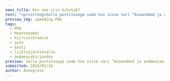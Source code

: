 ```yaml
---
news_title: Kes see siin kihutab?
text: "<p><strong>Selle postitusega saab hoo sisse sari “Avaandmed ja andmeajakirjandus</strong><strong>”. Sarja eesmärgiks on uurida lähemalt avaandmeid ja tuua näiteid, mida saab neist välja lugeda. Üldiselt kasutan avaandmeid <a href=\"https://github.com/okestonia/opendata-issue-tracker/issues\">OKEE Githubist</a>, kuhu Sina saad lisada nii avaandmete soove kui ka olemasolevaid allikaid. Esimeses postituses uurin PPA andmeid, seon juurde Maanteeameti andmed ja kontrollin ühte hüpoteesi kiiruseületamise kohta.</strong></p>\n<p>Rahvas teab rääkida, et Eesti kiiruseületajad on noored poisid BMWdega. Aga kas see on lihtsalt jutt või see vastab tegelikkusele?</p>\n<p>Eelmise aasta lõpust alates avaldab PPA süütegude andmeid, nende seas ka kiirusületamise andmed.</p>\n<p>2017. aastal oli pea 34 tuhat kiirusületamist, mida on tunduvalt vähem kui eelnevatel aastatel. Seoses EL eesistumisega 2017. aastal ei olnud politseil võimalik liiklusjärelevalvesse panustada niipalju kui varasematel aastatel.</p>\n<p>Nendest kiirusületamistest umbes 89% on tehtud sõiduautodega ja 78% Eestisse registreeritud sõiduautodega. Seda viimast gruppi vaatamegi lähemalt.</p>\n<p>Kiirusületajate lemmik sõiduautod on:</p>\n<ol><li>BMW</li>\n<li>VOLKSWAGEN</li>\n<li>AUDI</li>\n<li>TOYOTA</li>\n<li>MERCEDES-BENZ</li>\n</ol><p>Aga need automargid on Eestis üldse väga populaarsed. Kas BMW autodega ületatakse kiirust rohkem kui teiste markidega? Selleks vaatame lisaks Eestisse registreeritud autode arvu, mis on Maanteeameti kodulehelt kättesaadav.</p>\n<blockquote><p>Kuidas lugeda joonis? Joonisel iga automark on üks punkt. X-teljel on Eestis registreeritud autode arv, Y-teljel rikkumiste arv. Mida paremal automark on seda, populaarsem on see Eestis. Mida kõrgemal on punkt, seda rohkem on kiirusületamisi selle autoga olnud. Hall joon näitab Eesti keskmist (37 kiirusületamist 1000 auto kohta). Kui mark on joonest kõrgemal, siis selle margiga ületatakse kiirust keskmisest rohkem, kui mark on joonest madalamal, siis ületatakse sellega kiirust harvemini.</p>\n</blockquote>\n<p><iframe id=\"joonis\" src=\"https://htmlpreview.github.io/?https://github.com/okestonia/Data-Viz-Protos/blob/master/kiiruseyletamine/mark_est.html\" width=\"100%\" height=\"550px\" frameborder=\"0\"></iframe></p>\n<p>Joonisele on kantud kõik automargid, mida on Eestis rohkem kui 10\_000 sõidukit, teised on kategooria „muu“ alla kokku pandud.</p>\n<p>Kiiruseületamine erineb automargiti . Kui kõikide autodega ületataks kiirust sama sagedusega, peaksid kõik automargid asuma hallil joonel.</p>\n<p>Joonest üleval pool ja kõige kaugemal on BMW, mis tähendab, et BMW’ga ületatakse kiirust kõige tihedamini (74 kiirusületamist 1000 auto kohta). Volkswagen samas jääb hoopis joonest allapoole, seda kasutatakse kiiruseületamiseks keskmisest vähem (33 kiirusületamist 1000 auto kohta). Ja see on kiirusületamise edetabeli teisel kohal üksnes selle tõttu, et see on konkurentsitult kõige populaarsem automark Eestis.</p>\n<p>Tegelikkuses on veel mõned margid, millel on kiirusületamisi rohkem kui BMW’l, näiteks Porsche ja Lexus vastavalt 118 ja 85 kiirusületammisega 1000 sõiduki kohta.</p>\n<p>Huvitav tähelepanek: Kiirusületamiste arv oli väiksem kui 2016.aastal, aga registreeritud autode arv kasvas rohkem kui 20 tuhande võrra. Seega kiirusületamisi 1000 auto kohta vähenes mõlema asjaolu tõttu.</p>\n<p>Aga kas need kiirusületajad on ikka noored mehed?</p>\n<p>Kõige rohkem rikkumisi on meestel vanuses 26 - 34 aastat. Samas siin ei ole aus vaadata ainult absoluutarve, selles vanuses ongi palju autojuhte.</p>\n<p>Ausama pildi nägemiseks on vaja vaadata kiirusületamisi 1000 autojuhi kohta. Autojuhtide arvu heaks lähendiks võiks olla vanusegrupis juhilubade arv. Kahjuks, Maanteeamet ei väljasta neid andmeid regulaarselt. Kui need andmed saavad kättesaadavaks, saame ka seda küsimust lahata.</p>\n<p>Mida veel saab PPA andmetes uurida? Kelle andmetega saab veel neid siduda?</p>\n<p>Projekt \"Avaandmete kasutamise edendamine\" viiakse ellu Majandus- ja Kommunikatsiooniministeeriumi tellimusel EL struktuuritoetuse toetusskeemist \"Infoühiskonna teadlikkuse tõstmine\", mida rahastab Euroopa Regionaalarengu Fond. Hanke tulemusel viib projekti tegevused läbi MTÜ Open Knowledge Estonia.</p>\n<div>\n<blockquote>\n<p>Allikad:</p>\n<p><a href=\"https://github.com/okestonia/Data-Viz-Protos/tree/master/kiiruseyletamine\">https://github.com/okestonia/Data-Viz-Protos/tree/master/kiiruseyletamine</a></p>\n<p><a href=\"https://opendata.smit.ee/ppa/csv/liiklusjarelevalve_2.csv\" target=\"_blank\">https://opendata.smit.ee/ppa/csv/liiklusjarelevalve_2.csv</a></p>\n<p><a href=\"https://www.mnt.ee/sites/default/files/content-editors/Failid/statistika/s6idukid/arvel-m1_311217.xlsx\">https://www.mnt.ee/sites/default/files/content-editors/Failid/statistika/s6idukid/arvel-m1_311217.xlsx</a></p>\n<p><a href=\"https://www.mnt.ee/sites/default/files/content-editors/Failid/statistika/s6idukid/arvel_m1-311216_maht.csv\">https://www.mnt.ee/sites/default/files/content-editors/Failid/statistika/s6idukid/arvel_m1-311216_maht.csv</a></p>\n</blockquote>\n</div>\n"
preview_img: speeding.PNG
tags:
  - PPA
  - Maanteeamet
  - kiirusületamine
  - auto
  - Eesti
  - liiklusjärelevalve
  - andmeajakirjandus
preview: Selle postitusega saab hoo sisse sari “Avaandmed ja andmeajakirjandus”. Sarja eesmärgiks on uurida lähemalt avaandmeid ja tuua näiteid, mida saab neist välja lugeda. Üldiselt kasutan avaandmeid OKEE Githubist, kuhu Sina saad lisada nii avaandmete soove kui ka olemasolevaid allikaid.
submitted: 2018/03/18
author: Annegrete
---
```

